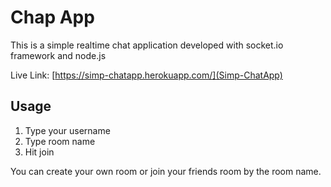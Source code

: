 # Chap App
This is a simple realtime chat application developed with socket.io framework and node.js

Live Link: [https://simp-chatapp.herokuapp.com/](Simp-ChatApp)

## Usage

 1. Type your username
 2. Type room name
 3. Hit join

You can create your own room or join your friends room by the room name.
